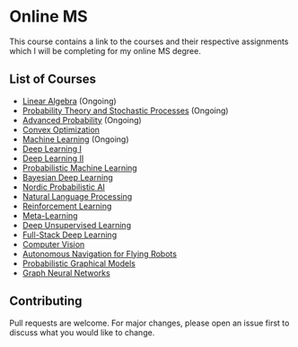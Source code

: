 # Online MS

This course contains a link to the courses and their respective assignments which I will be completing for my online MS degree.

## List of Courses
- [Linear Algebra](https://youtu.be/ZK3O402wf1c?list=PL49CF3715CB9EF31D) (Ongoing)
- [Probability Theory and Stochastic Processes](https://nptel.ac.in/courses/111/102/111102111/) (Ongoing)
- [Advanced Probability](https://www.youtube.com/watch?v=_FTYrQtrDps&list=PLbMVogVj5nJQqGHrpAloTec_lOKsG-foc) (Ongoing)
- [Convex Optimization](https://www.youtube.com/watch?v=9hToSoZXM9s&list=PL7y-1rk2cCsDOv91McLOnV4kExFfTB7dU)
- [Machine Learning](https://www.youtube.com/watch?v=Z66_2_VG_k8&list=PLbMVogVj5nJSlpmy0ni_5-RgbseafOViy) (Ongoing)
- [Deep Learning I](https://www.youtube.com/playlist?list=PLehuLRPyt1HxTolYUWeyyIoxDabDmaOSB)
- [Deep Learning II](https://www.youtube.com/watch?v=gYayCG6YyO8&list=PLLHTzKZzVU9eaEyErdV26ikyolxOsz6mq&index=26)
- [Probabilistic Machine Learning](https://www.youtube.com/watch?v=jFcYpBOeCOQ&list=PL05umP7R6ij1tHaOFY96m5uX3J21a6yNd)
- [Bayesian Deep Learning](https://www.youtube.com/playlist?list=PLe5rNUydzV9QHe8VDStpU0o8Yp63OecdW)
- [Nordic Probabilistic AI](https://www.youtube.com/playlist?list=PLRy-VW__9hV8s--JkHXZvnd26KgjRP2ik)
- [Natural Language Processing](https://www.youtube.com/playlist?list=PLoROMvodv4rOhcuXMZkNm7j3fVwBBY42z)
- [Reinforcement Learning](https://www.youtube.com/playlist?list=PLoROMvodv4rOhcuXMZkNm7j3fVwBBY42z)
- [Meta-Learning](https://www.youtube.com/playlist?list=PLoROMvodv4rMC6zfYmnD7UG3LVvwaITY5)
- [Deep Unsupervised Learning](https://www.youtube.com/playlist?list=PLwRJQ4m4UJjPiJP3691u-qWwPGVKzSlNP)
- [Full-Stack Deep Learning](https://www.youtube.com/playlist?list=PL1T8fO7ArWlcf3Hc4VMEVBlH8HZm_NbeB)
- [Computer Vision](https://www.youtube.com/playlist?list=PL5-TkQAfAZFbzxjBHtzdVCWE0Zbhomg7r)
- [Autonomous Navigation for Flying Robots](https://www.youtube.com/playlist?list=PLTBdjV_4f-EKBCUs1HmMtsnXv4JUoFrzg)
- [Probabilistic Graphical Models](https://www.youtube.com/playlist?list=PLoZgVqqHOumTqxIhcdcpOAJOOimrRCGZn)
- [Graph Neural Networks](https://www.youtube.com/watch?v=uEPPnR22fxg&list=PL-Y8zK4dwCrQyASidb2mjj_itW2-YYx6-&index=1)


## Contributing
Pull requests are welcome. For major changes, please open an issue first to discuss what you would like to change.
